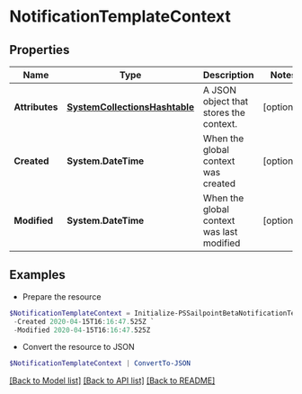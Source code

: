 # NotificationTemplateContext
## Properties

Name | Type | Description | Notes
------------ | ------------- | ------------- | -------------
**Attributes** | [**SystemCollectionsHashtable**](.md) | A JSON object that stores the context. | [optional] 
**Created** | **System.DateTime** | When the global context was created | [optional] 
**Modified** | **System.DateTime** | When the global context was last modified | [optional] 

## Examples

- Prepare the resource
```powershell
$NotificationTemplateContext = Initialize-PSSailpointBetaNotificationTemplateContext  -Attributes {productUrl&#x3D;https://test-org.identitysoon.com, brandingConfigs&#x3D;{default&#x3D;{narrowLogoURL&#x3D;null, productName&#x3D;SailPoint, standardLogoURL&#x3D;null, navigationColor&#x3D;011E64, actionButtonColor&#x3D;20B2DE, emailFromAddress&#x3D;null, activeLinkColor&#x3D;20B2DE, loginInformationalMessage&#x3D;null}}} `
 -Created 2020-04-15T16:16:47.525Z `
 -Modified 2020-04-15T16:16:47.525Z
```

- Convert the resource to JSON
```powershell
$NotificationTemplateContext | ConvertTo-JSON
```

[[Back to Model list]](../README.md#documentation-for-models) [[Back to API list]](../README.md#documentation-for-api-endpoints) [[Back to README]](../README.md)

